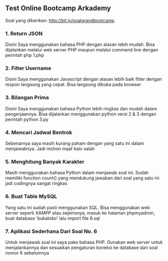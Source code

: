 ## Test Online Bootcamp Arkademy

Soal yang diberikan:
http://bit.ly/soalgrandbootcamp

### 1. Return JSON
Disini Saya menggunakan bahasa PHP dengan alasan lebih mudah. Bisa dijalankan melalui web server PHP maupun melalui command line dengan perintah php 1.php


### 2. Filter Username
Disini Saya menggunakan Javascript dengan alasan lebih baik filter dengan respon langsung yang cepat. Bisa langsung dibuka pada browser


### 3. Bilangan Prima
Disini Saya menggunakan bahasa Python lebih ringkas dan mudah dalam pengerjaannya. Bisa dijalankan menggunakan python versi 2 & 3 dengan perintah python 3.py


### 4. Mencari Jadwal Bentrok
Sebenarnya saya masih kurang paham dengan yang satu ini dalam menjawabnya. Jadi mohon maaf kalo salah


### 5. Menghitung Banyak Karakter
Masih menggunakan bahasa Python dalam menjawab soal ini. Sudah memiliki function count() yang mendukung jawaban dari soal yang satu ini jadi codingnya sangat ringkas


### 6. Buat Table MySQL
Yang satu ini sudah pasti menggunakan SQL. Bisa menggunakan web server seperti XAMPP atau sejenisnya, masuk ke halaman phpmyadmin, buat database 'bukatoko' lalu import file 6.sql


### 7. Aplikasi Sederhana Dari Soal No. 6
Untuk menjawab soal ini saya pake bahasa PHP. Gunakan web server untuk menjalankannya dan sesuaikan pengaturan koneksi ke database dari soal nomor 6 sebelumnya
